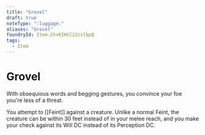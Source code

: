 ```yaml
---
title: "Grovel"
draft: true
noteType: ":luggage:"
aliases: "Grovel"
foundryId: Item.ChxKIHCC22cslbpQ
tags:
  - Item
---
```


# Grovel

With obsequious words and begging gestures, you convince your foe you're less of a threat.

You attempt to [[Feint]] against a creature. Unlike a normal Feint, the creature can be within 30 feet instead of in your melee reach, and you make your check against its Will DC instead of its Perception DC.
